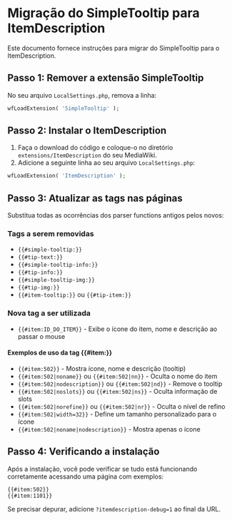 # Migração do SimpleTooltip para ItemDescription

Este documento fornece instruções para migrar do SimpleTooltip para o ItemDescription.

## Passo 1: Remover a extensão SimpleTooltip

No seu arquivo `LocalSettings.php`, remova a linha:

```php
wfLoadExtension( 'SimpleTooltip' );
```

## Passo 2: Instalar o ItemDescription

1. Faça o download do código e coloque-o no diretório `extensions/ItemDescription` do seu MediaWiki.
2. Adicione a seguinte linha ao seu arquivo `LocalSettings.php`:

```php
wfLoadExtension( 'ItemDescription' );
```

## Passo 3: Atualizar as tags nas páginas

Substitua todas as ocorrências dos parser functions antigos pelos novos:

### Tags a serem removidas
- `{{#simple-tooltip:}}`
- `{{#tip-text:}}`
- `{{#simple-tooltip-info:}}`
- `{{#tip-info:}}`
- `{{#simple-tooltip-img:}}`
- `{{#tip-img:}}`
- `{{#item-tooltip:}}` ou `{{#tip-item:}}`

### Nova tag a ser utilizada
- `{{#item:ID_DO_ITEM}}` - Exibe o ícone do item, nome e descrição ao passar o mouse

#### Exemplos de uso da tag {{#item:}}
- `{{#item:502}}` - Mostra ícone, nome e descrição (tooltip)
- `{{#item:502|noname}}` ou `{{#item:502|nn}}` - Oculta o nome do item
- `{{#item:502|nodescription}}` ou `{{#item:502|nd}}` - Remove o tooltip
- `{{#item:502|noslots}}` ou `{{#item:502|ns}}` - Oculta informação de slots
- `{{#item:502|norefine}}` ou `{{#item:502|nr}}` - Oculta o nível de refino
- `{{#item:502|width=32}}` - Define um tamanho personalizado para o ícone
- `{{#item:502|noname|nodescription}}` - Mostra apenas o ícone

## Passo 4: Verificando a instalação

Após a instalação, você pode verificar se tudo está funcionando corretamente acessando uma página com exemplos:

```
{{#item:502}}
{{#item:1101}}
```

Se precisar depurar, adicione `?itemdescription-debug=1` ao final da URL. 